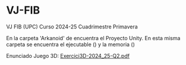 # VJ-FIB
VJ FIB (UPC) Curso 2024-25 Cuadrimestre Primavera

En la carpeta 'Arkanoid' de encuentra el Proyecto Unity.
En esta misma carpeta se encuentra el ejecutable () y la memoria () 

Enunciado Juego 3D: [Exercici3D-2024_25-Q2.pdf](https://github.com/user-attachments/files/19931889/Exercici3D-2024_25-Q2.pdf)
